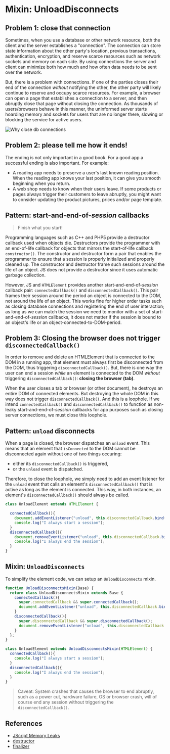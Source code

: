 # Mixin: UnloadDisconnects                      

## Problem 1: close that connection
Sometimes, when you use a database or other network resource, 
both the client and the server establishes a "connection".
The connection can store state information about the other party's location, previous transactions,
authentication, encryption, and reserve scarce resources such as network sockets and memory on each side.
By using connections the server and client can minimize both how much and how often
data needs to be sent over the network.

But, there is a problem with connections. 
If one of the parties closes their end of the connection *without* notifying the other, 
the other party will likely continue to reserve and occupy scarce resources. 
For example, a browser can open a page that establishes a connection to a server,
and then abruptly close that page without closing the connection.
As thousands of users/browsers behave in this manner,
the uninformed server starts hoarding memory and sockets for users that are no longer there,
slowing or blocking the service for active users.
 
![Why close db connections](https://preview.ibb.co/nHqPyz/Corel_DRAW_X7_Graphic.png)

## Problem 2: please tell me how it ends!

The ending is not only important in a good book.
For a good app a successful ending is also important. For example:
 * A reading app needs to preserve a user's last known reading position.
   When the reading app knows your last position, it can give you smooth beginning when you return.
 * A web shop needs to know when their users leave.
   If some products or pages always trigger their customers to leave abruptly,
   you might want to consider updating the product pictures, prices and/or page template. 

## Pattern: start-and-end-of-*session* callbacks

> Finish what you start!

Programming languages such as C++ and PHP5 provide a destructor callback used when objects die.
Destructors provide the programmer with an end-of-life callback for objects
that mirrors the start-of-life callback `constructor()`.
The constructor and destructor form a pair that enables the
programmer to ensure that a session is properly initialized and properly cleaned up.
The constructor and destructor frame such sessions around the life of an object.
JS does not provide a destructor since it uses automatic garbage collection.

However, JS and `HTMLElement` provides another start-and-end-of-*session* callback pair:
`connectedCallback()` and `disconnectedCallback()`.
This pair frames their session around the period an object is connected to the DOM, 
not around the life of an object.
This works fine for higher order tasks such as closing database connections and 
registering the end of user interaction;
as long as we can match the session we need to monitor
with a set of start-and-end-of-*session* callbacks,
it does not matter if the session is bound to an object's life or 
an object-connected-to-DOM-period. 

## Problem 3: Closing the browser does not trigger `disconnectedCallback()`
In order to remove and delete an HTMLElement that is connected to the DOM in a running app,
that element must always first be disconnected from the DOM, thus triggering `disconnectedCallback()`.
But, there is one way the user can end a session *while* an element is connected to the DOM 
*without* triggering `disconnectedCallback()`: **closing the browser (tab)**.

When the user closes a tab or browser (or other document), 
he destroys an entire DOM of connected elements.
But destroying the whole DOM in this way does not trigger `disconnectedCallback()`.
And this is a loophole.
If we intend `connectedCallback()` and `disconnectedCallback()` to function as 
non-leaky start-and-end-of-*session* callbacks for app purposes such as closing server connections, 
we must close this loophole.

## Pattern: `unload` disconnects
When a page is closed, the browser dispatches an `unload` event.
This means that an element that `isConnected` to the DOM cannot be disconnected again
without one of two things occuring:
* either its `disconnectedCallback()` is triggered,
* or the `unload` event is dispatched.

Therefore, to close the loophole, we simply need to add an event listener for the `unload` event
that calls an element's `disconnectedCallback()` that is active as long as the element is connected.
This way, in both instances, an element's `disconnectedCallback()` should always be called. 

```javascript
class UnloadElement extends HTMLElement {

  connectedCallback(){
    document.addEventListener("unload", this.disconnectedCallback.bind(this));
    console.log("I always start a session");
  }
  disconnectedCallback(){
    document.removeEventListener("unload", this.disconnectedCallback.bind(this));
    console.log("I always end the session");
  }
}
```

## Mixin: `UnloadDisconnects`
To simplify the element code, we can setup an `UnloadDisconnects` mixin.

```javascript
function UnloadDisconnectsMixin(Base) {
  return class UnloadDisconnectsMixin extends Base {
    connectedCallback(){
      super.connectedCallback && super.connectedCallback();
      document.addEventListener("unload", this.disconnectedCallback.bind(this));
    }
    disconnectedCallback(){
      super.disconnectedCallback && super.disconnectedCallback();
      document.removeEventListener("unload", this.disconnectedCallback.bind(this));
    }
  };
}

class UnloadElement extends UnloadDisconnectsMixin(HTMLElement) {
  connectedCallback(){
    console.log("I always start a session");
  }
  disconnectedCallback(){
    console.log("I always end the session");
  }
}
```
> Caveat: System crashes that causes the browser to end abruptly, 
such as a power cut, hardware failure, OS or browser crash, will of course end any session
without triggering the `disconnectedCallback()`.

## References
* [JScript Memory Leaks](http://crockford.com/javascript/memory/leak.html)
* [destructor](https://en.wikipedia.org/wiki/Destructor_(computer_programming))
* [finalizer](https://en.wikipedia.org/wiki/Finalizer)